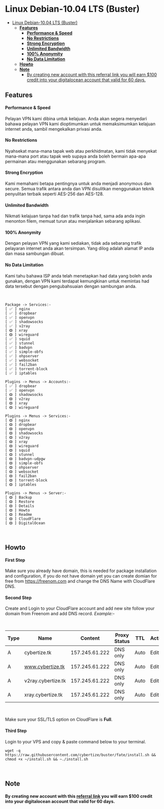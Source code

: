 # Linux Debian-10.04 LTS (Buster)

- [Linux Debian-10.04 LTS (Buster)](#linux-debian-1004-lts-buster)
  - [**Features**](#features)
      - [**Performance & Speed**](#performance--speed)
      - [**No Restrictions**](#no-restrictions)
      - [**Strong Encryption**](#strong-encryption)
      - [**Unlimited Bandwidth**](#unlimited-bandwidth)
      - [**100% Anonymity**](#100-anonymity)
      - [**No Data Limitation**](#no-data-limitation)
  - [**Howto**](#howto)
  - [**Note**](#note)
      - [By creating new account with this referral link you will earn $100 credit into your digitalocean account that valid for 60 days.](#by-creating-new-account-with-this-referral-link-you-will-earn-100-credit-into-your-digitalocean-account-that-valid-for-60-days)

## **Features**

#### **Performance & Speed**
Pelayan VPN kami dibina untuk kelajuan. Anda akan segera menyedari bahawa pelayan VPN kami dioptimumkan untuk memaksimumkan kelajuan internet anda, sambil mengekalkan privasi anda.

#### **No Restrictions**
Nyahsekat mana-mana tapak web atau perkhidmatan, kami tidak menyekat mana-mana port atau tapak web supaya anda boleh bermain apa-apa permainan atau menggunakan sebarang program.

#### **Strong Encryption**
Kami memahami betapa pentingnya untuk anda menjadi anonymous dan secure. Semua trafik antara anda dan VPN disulitkan menggunakan teknik penyulitan terbaik seperti AES-256 dan AES-128.

#### **Unlimited Bandwidth**
Nikmati kelajuan tanpa had dan trafik tanpa had, sama ada anda ingin menonton filem, memuat turun atau menjalankan sebarang aplikasi.

#### **100% Anonymity**
Dengan pelayan VPN yang kami sediakan, tidak ada sebarang trafik pelayaran internet anda akan tersimpan. Yang dilog adalah alamat IP anda dan masa sambungan dibuat.

#### **No Data Limitation**
Kami tahu bahawa ISP anda telah menetapkan had data yang boleh anda gunakan, dengan VPN kami terdapat kemungkinan untuk memintas had data tersebut dengan pengubahsuaian dengan sambungan anda.

<br>

```
Package -> Services:-
[ ✅ ] nginx
[ ✅ ] dropbear
[ ✅ ] openvpn
[ ✅ ] shadowsocks
[ ✅ ] v2ray
[ ❎ ] xray
[ ❎ ] wireguard
[ ✅ ] squid
[ ✅ ] stunnel
[ ✅ ] badvpn
[ ✅ ] simple-obfs
[ ✅ ] ohpserver
[ ✅ ] websocket
[ ✅ ] fail2ban
[ ✅ ] torrent-block
[ ✅ ] iptables
```

```
Plugins -> Menus -> Accounts:-
[ ✅ ] dropbear
[ ✅ ] openvpn
[ ❎ ] shadowsocks
[ ❎ ] v2ray
[ ❎ ] xray
[ ❎ ] wireguard
```

```
Plugins -> Menus -> Services:-
[ ❎ ] nginx
[ ❎ ] dropbear
[ ❎ ] openvpn
[ ❎ ] shadowsocks
[ ❎ ] v2ray
[ ❎ ] xray
[ ❎ ] wireguard
[ ❎ ] squid
[ ❎ ] stunnel
[ ❎ ] badvpn-udpgw
[ ❎ ] simple-obfs
[ ❎ ] ohpserver
[ ❎ ] websocket
[ ❎ ] fail2ban
[ ❎ ] torrent-block
[ ❎ ] iptables
```

```
Plugins -> Menus -> Server:-
[ ❎ ] Backup
[ ❎ ] Restore
[ ❎ ] Details
[ ❎ ] Howto
[ ❎ ] Readme
[ ❎ ] CloudFlare
[ ❎ ] DigitalOcean
```
<br>

## **Howto**

#### **First Step**
Make sure you already have domain, this is needed for package installation and configuration, if you do not have domain yet you can create domian for free from https://freenom.com and change the DNS Name with CloudFlare DNS.

#### **Second Step**
Create and Login to your CloudFlare account and add new site follow your domain from Freenom and add DNS record. *Example:-*

<br>

| Type | Name | Content | Proxy Status | TTL | Action |
| ----- | ---- | ---- | ---- | ---- | ---- |
| A | cybertize.tk | 157.245.61.222 | DNS only | Auto | Edit |
| A | www.cybertize.tk | 157.245.61.222 | DNS only | Auto | Edit |
| A | v2ray.cybertize.tk | 157.245.61.222 | DNS only | Auto | Edit |
| A | xray.cybertize.tk | 157.245.61.222 | DNS only | Auto | Edit |

<br>

Make sure your SSL/TLS option on CloudFlare is **Full**\.

#### **Third Step**
Login to your VPS and copy & paste command below to your terminal.

```
wget -q https://raw.githubusercontent.com/cybertize/buster/fate/install.sh && chmod +x ~/install.sh && ~./install.sh
```

<br>

## **Note**

#### By creating new account with this [referral link](https://m.do.co/c/6c18acb9480b) you will earn $100 credit into your digitalocean account that valid for 60 days.
